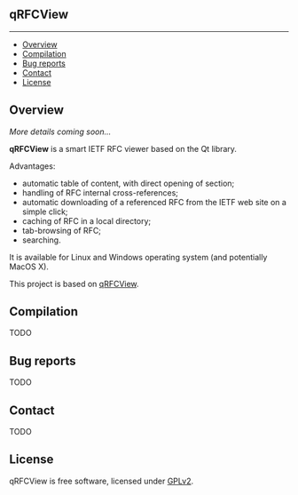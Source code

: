 ## qRFCView

--------------


* [Overview](#overview)
* [Compilation](#compilation)
* [Bug reports](#bug-reports)
* [Contact](#contact)
* [License](#license)


## Overview

*More details coming soon...*

**qRFCView** is a smart IETF RFC viewer based on the Qt library.

Advantages:

- automatic table of content, with direct opening of section;
- handling of RFC internal cross-references;
- automatic downloading of a referenced RFC from the IETF web site
  on a simple click;
- caching of RFC in a local directory;
- tab-browsing of RFC;
- searching.

It is available for Linux and Windows operating system (and
potentially MacOS X).

This project is based on [qRFCView](http://sourceforge.net/projects/qrfcview.berlios/).


## Compilation

TODO


## Bug reports

TODO

## Contact

TODO


## License

qRFCView is free software, licensed under 
[GPLv2](https://github.com/horar/qRFCView/blob/master/LICENSE).
